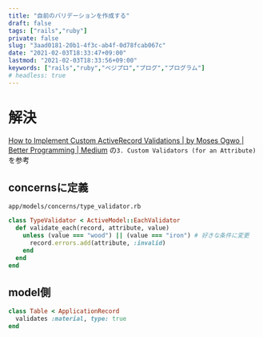 ```yaml
---
title: "自前のバリデーションを作成する"
draft: false
tags: ["rails","ruby"]
private: false
slug: "3aad0181-20b1-4f3c-ab4f-0d78fcab067c"
date: "2021-02-03T18:33:47+09:00"
lastmod: "2021-02-03T18:33:56+09:00"
keywords: ["rails","ruby","ベジプロ","プログ","プログラム"]
# headless: true
---
```


# 解決
[How to Implement Custom ActiveRecord Validations | by Moses Ogwo | Better Programming | Medium](https://medium.com/better-programming/how-to-implement-custom-activerecord-validations-235543f5dd8c) の`3. Custom Validators (for an Attribute)`を参考

## concernsに定義
`app/models/concerns/type_validator.rb`
```rb
class TypeValidator < ActiveModel::EachValidator
  def validate_each(record, attribute, value)
    unless (value === "wood") || (value === "iron") # 好きな条件に変更
      record.errors.add(attribute, :invalid)
    end
  end
end
```
## model側
```rb
class Table < ApplicationRecord
  validates :material, type: true
end
```
